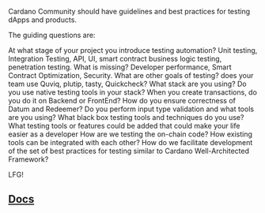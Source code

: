 Cardano Community should have guidelines and best practices for testing dApps and products.

The guiding questions are:

At what stage of your project you introduce testing automation?
Unit testing, Integration Testing, API, UI, smart contract business logic testing, penetration testing. What is missing?
Developer performance, Smart Contract Optimization, Security. What are other goals of testing?
does your team use Quviq, plutip, tasty, Quickcheck?
What stack are you using? Do you use native testing tools in your stack?
When you create transactions, do you do it on Backend or FrontEnd?
How do you ensure correctness of Datum and Redeemer?
Do you perform input type validation and what tools are you using?
What black box testing tools and techniques do you use?
What testing tools or features could be added that could make your life easier as a developer
How are we testing the on-chain code?
How existing tools can be integrated with each other?
How do we facilitate development of the set of best practices for testing similar to Cardano Well-Architected Framework?

LFG!

##  [Docs](https://github.com/aleeusgr/gimbalabs-dandelion-pbl/discussions/7)
